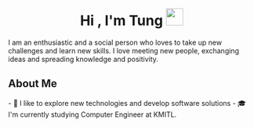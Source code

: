 <h1 align="center">Hi , I'm Tung <img src="https://media.giphy.com/media/hvRJCLFzcasrR4ia7z/giphy.gif" width="35"></h1>
I am an enthusiastic and a social person who loves to take up new challenges and learn new skills. I love meeting new people, exchanging ideas and spreading knowledge and positivity.
<h2> About Me </h2>
- 🔭 I like to explore new technologies and develop software solutions
- 🎓 I'm currently studying Computer Engineer at KMITL.
